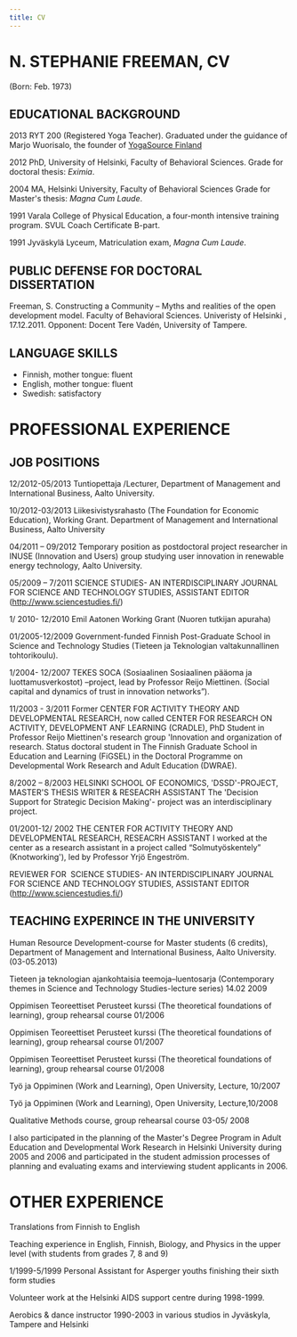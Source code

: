 ```yaml
---
title: CV
---
```


# N. STEPHANIE FREEMAN, CV 

(Born: Feb. 1973)

## EDUCATIONAL BACKGROUND

2013 RYT 200 (Registered Yoga Teacher). Graduated under the guidance of Marjo Wuorisalo, the founder of [YogaSource Finland](http://www.yogasource.fi)

2012 PhD, University of Helsinki, Faculty of Behavioral Sciences. Grade for doctoral thesis: _Eximia_.

2004  MA, Helsinki University, Faculty of Behavioral Sciences Grade for Master's thesis: _Magna Cum Laude_. 

1991  Varala College of Physical Education, a four-month intensive training program. SVUL Coach Certificate B-part.

1991 Jyväskylä Lyceum, Matriculation exam, _Magna Cum Laude_.

## PUBLIC DEFENSE FOR DOCTORAL DISSERTATION

Freeman, S. Constructing a Community – Myths and realities of the open development model. Faculty of Behavioral Sciences.  Univeristy of Helsinki , 17.12.2011. Opponent: Docent Tere Vadén, University of  Tampere.

## LANGUAGE SKILLS

* Finnish, mother tongue: fluent
* English, mother tongue: fluent
* Swedish: satisfactory

# PROFESSIONAL EXPERIENCE 

## JOB POSITIONS

12/2012-05/2013 Tuntiopettaja /Lecturer, Department of Management and International Business, Aalto University. 

10/2012-03/2013 Liikesivistysrahasto (The Foundation for Economic Education), Working Grant. Department of Management and International Business, Aalto University 

04/2011 – 09/2012 Temporary position as postdoctoral project researcher in INUSE (Innovation and Users) group studying user innovation in renewable energy technology, Aalto University.

05/2009 – 7/2011 SCIENCE STUDIES- AN INTERDISCIPLINARY JOURNAL FOR SCIENCE AND TECHNOLOGY STUDIES, ASSISTANT EDITOR (http://www.sciencestudies.fi/)

1/ 2010- 12/2010 Emil Aatonen Working Grant (Nuoren tutkijan apuraha)

01/2005-12/2009 Government-funded Finnish Post-Graduate School in Science and Technology Studies (Tieteen ja Teknologian valtakunnallinen tohtorikoulu). 

1/2004- 12/2007 TEKES SOCA (Sosiaalinen Sosiaalinen pääoma ja luottamusverkostot) –project, lead by Professor Reijo Miettinen. (Social capital and dynamics of trust in innovation networks”). 

11/2003 - 3/2011 Former CENTER FOR ACTIVITY THEORY AND DEVELOPMENTAL RESEARCH, now called CENTER FOR RESEARCH ON ACTIVITY, DEVELOPMENT ANF LEARNING (CRADLE), PhD Student in Professor Reijo Miettinen's research group 'Innovation and organization of research. Status doctoral student in The Finnish Graduate School in Education and Learning (FiGSEL) in the Doctoral Programme on Developmental Work Research and Adult Education (DWRAE). 

8/2002 – 8/2003 HELSINKI SCHOOL OF ECONOMICS, 'DSSD'-PROJECT, MASTER'S THESIS WRITER & RESEACRH ASSISTANT The 'Decision Support for Strategic Decision Making'- project was an interdisciplinary project. 

01/2001-12/ 2002 THE CENTER FOR ACTIVITY THEORY AND DEVELOPMENTAL RESEARCH, RESEACRH ASSISTANT
I worked at the center as a research assistant in a project called “Solmutyöskentely” (Knotworking'), led by Professor Yrjö Engeström. 

REVIEWER FOR   SCIENCE STUDIES- AN INTERDISCIPLINARY JOURNAL FOR SCIENCE AND TECHNOLOGY STUDIES, ASSISTANT EDITOR (http://www.sciencestudies.fi/)

## TEACHING EXPERINCE IN THE UNIVERSITY

Human Resource Development-course for Master students (6 credits), Department of Management and International Business, Aalto University. (03-05.2013)

Tieteen ja teknologian ajankohtaisia teemoja–luentosarja (Contemporary themes in Science and Technology Studies-lecture series) 14.02 2009

Oppimisen Teoreettiset Perusteet kurssi (The theoretical foundations of learning), group rehearsal course 01/2006 

Oppimisen Teoreettiset Perusteet kurssi (The theoretical foundations of learning), group rehearsal course 01/2007

Oppimisen Teoreettiset Perusteet kurssi (The theoretical foundations of learning), group rehearsal course 01/2008

Työ ja Oppiminen (Work and Learning), Open University, Lecture, 10/2007

Työ ja Oppiminen (Work and Learning), Open University, Lecture,10/2008

Qualitative Methods course, group rehearsal course 03-05/ 2008

I also participated in the planning of the Master's Degree Program in Adult Education and Developmental Work Research in Helsinki University during 2005 and 2006 and participated in the student admission processes of planning and evaluating exams and interviewing student applicants in 2006.

# OTHER EXPERIENCE

Translations from Finnish to English

Teaching experience in English, Finnish, Biology, and Physics in the upper level (with students from
grades 7, 8 and 9)

1/1999-5/1999 Personal Assistant for Asperger youths finishing their sixth form studies

Volunteer work at the Helsinki AIDS support centre during 1998-1999.

Aerobics & dance instructor 1990-2003 in various studios in Jyväskyla, Tampere and Helsinki 
